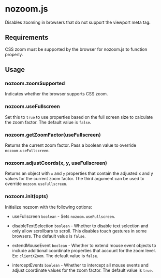 # nozoom.js

Disables zooming in browsers that do not support the viewport meta tag.

## Requirements

CSS zoom must be supported by the browser for nozoom.js to function properly.

## Usage

### nozoom.zoomSupported

Indicates whether the browser supports CSS zoom.

### nozoom.useFullscreen

Set this to `true` to use properties based on the full screen size to calculate
the zoom factor. The default value is `false`.

### nozoom.getZoomFactor(useFullscreen)

Returns the current zoom factor. Pass a boolean value to override
`nozoom.useFullscreen`.

### nozoom.adjustCoords(x, y, useFullscreen)

Returns an object with `x` and `y` properties that contain the adjusted x and y
values for the current zoom factor. The third argument can be used to override
`nozoom.useFullscreen`.

### nozoom.init(opts)

Initialize nozoom with the following options:

- useFullscreen
  `boolean` - Sets `nozoom.useFullscreen`.

- disableTextSelection
  `boolean` - Whether to disable text selection and only allow scrollbars to
  scroll. This disables touch gestures in some browsers. The default value is
  `false`.

- extendMouseEvent
  `boolean` - Whether to extend mouse event objects to include additional
  coordinate properties that account for the zoom level. Ex: `clientXZoom`. The
  default value is `false`.

- interceptEvents
  `boolean` - Whether to intercept all mouse events and adjust coordinate
  values for the zoom factor. The default value is `true`.
